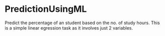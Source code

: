 # PredictionUsingML
Predict the percentage of an student based on the no. of study hours. This is a simple linear egression task as it involves just 2 variables. 
